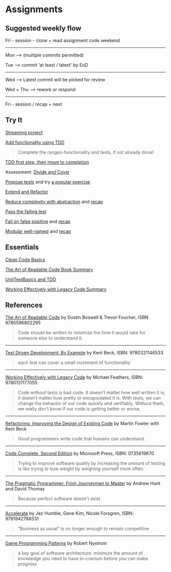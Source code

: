 # Assignments

## Suggested weekly flow

Fri - session - clone + read assignment code
weekend

---

Mon --> (multiple commits permitted)

Tue --> commit 'at least / latest' by EoD

---

Wed --> Latest commit will be picked for review

Wed + Thu --> rework or respond

---

Fri - session / recap + next

## Try It

[Streaming project](streaming-project.md)

[Add functionality using TDD](tdd-add-func.md)

> Complete the ranges-functionality and tests, if not already done!

[TDD first step, then move to completion](tdd-current-ranges.md)

Assessment: [Divide and Cover](type-wise-inference.md)

[Propose tests](https://forms.office.com/Pages/ResponsePage.aspx?id=DQSIkWdsW0yxEjajBLZtrQAAAAAAAAAAAANAAY-7brxUNFVOWklBSFA2MERUVk5RNDdDRUNJT1dGSy4u) and try [a popular exercise](https://osherove.com/tdd-kata-1)

[Extend and Refactor](extend-refactor.md)

[Reduce complexity with abstraction](functional.md) and [recap](functional-recap.md)

[Pass the failing test](pass.md)

[Fail on false positive](fail.md) and [recap](failer-recap.md)

[Modular well-named](small.md) and [recap](small-recap.md)

## Essentials

[Clean Code Basics](https://github.com/clean-code-craft-tcq-2/assignments/blob/main/clean-code-basics.md)

[The Art of Readable Code Book Summary](https://github.com/clean-code-craft-tcq-2/assignments/blob/main/Art%20of%20Readable%20Code.md)

[UnitTestBasics and TDD](https://github.com/clean-code-craft-tcq-2/assignments/blob/main/Unit%20Test%20and%20TDD.md)

[Working Effectively with Legacy Code Summary](https://github.com/clean-code-craft-tcq-2/assignments/blob/main/Working%20Effectively%20with%20Legacy%20Code%20Summary.md)


## References

[The Art of Readable Code](https://www.oreilly.com/library/view/the-art-of/9781449318482/) by Dustin Boswell & Trevor Foucher, ISBN 9780596802295

>Code should be written to minimize the time it would take for someone else to
understand it.

---
[Test Driven Development: By Example](https://www.oreilly.com/library/view/test-driven-development/0321146530/)
by Kent Beck, ISBN: 9780321146533

>each test can cover a small increment of functionality

---
[Working Effectively with Legacy Code](https://www.oreilly.com/library/view/working-effectively-with/0131177052/) by Michael Feathers, ISBN: 9780131177055

>Code without tests is bad code. It doesn’t matter how well written it is; it doesn’t matter how pretty or encapsulated it is. With tests, we can change the behavior of our code quickly and verifiably. Without them, we really don’t know if our code is getting better or worse.

---
[Refactoring, Improving the Design of Existing Code](https://martinfowler.com/books/refactoring.html) by Martin Fowler with Kent Beck

>Good programmers write code that humans can understand.

---
[Code Complete, Second Edition](https://www.oreilly.com/library/view/code-complete-second/0735619670/) by Microsoft Press,
ISBN: 0735619670

> Trying to improve software quality by increasing the amount of testing is like trying to lose weight by weighing yourself more often.

---
[The Pragmatic Programmer: From Journeyman to Master](https://www.oreilly.com/library/view/the-pragmatic-programmer/020161622X/)
by Andrew Hunt and David Thomas
>Because perfect software doesn’t exist

---
[Accelerate](https://www.oreilly.com/library/view/accelerate/9781457191435/)
by Jez Humble, Gene Kim, Nicole Forsgren,
ISBN: 9781942788331

>“Business as usual” is no longer enough to remain competitive

---
[Game Programming Patterns](https://gameprogrammingpatterns.com/)
by Robert Nystrom

>a key goal of software architecture: minimize the amount of knowledge you need
to have in-cranium before you can make progress
